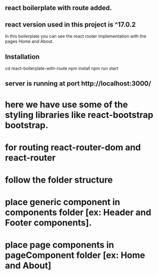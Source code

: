 ## react boilerplate with route added.

## react version used in this project is ^17.0.2

In this boilerplate you can see the react router implementation with the pages Home and About.

## Installation

cd react-boilerplate-with-route
npm install
npm run start

## server is running at port http://localhost:3000/

# here we have use some of the styling libraries like react-bootstrap bootstrap.

# for routing react-router-dom and react-router

# follow the folder structure

# place generic component in components folder [ex: Header and Footer components].

# place page components in pageComponent folder [ex: Home and About]

